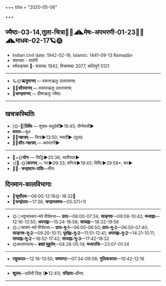 +++
title = "2020-05-06"

+++
## ज्यैष्ठः-03-14,तुला-चित्रा🌛🌌◢◣मेषः-अपभरणी-01-23🌌🌞◢◣माधवः-02-17🪐🌞
- Indian civil date: 1942-02-16, Islamic: 1441-09-13 Ramaḍān
- संवत्सरः - शार्वरी
- वर्षसङ्ख्या 🌛- शकाब्दः 1942, विक्रमाब्दः 2077, कलियुगे 5121
___________________
- 🪐🌞**ऋतुमानम्** — वसन्तऋतुः उत्तरायणम्
- 🌌🌞**सौरमानम्** — वसन्तऋतुः उत्तरायणम्
- 🌛**चान्द्रमानम्** — ग्रीष्मऋतुः ज्यैष्ठः
___________________


## खचक्रस्थितिः
- |🌞-🌛|**तिथिः** — शुक्ल-चतुर्दशी►19:45; पौर्णमासी►  
- **वासरः**—बुधः  
- 🌌🌛**नक्षत्रम्** — चित्रा►13:50; स्वाती► (तुला)  
- 🌌🌞**सौर-नक्षत्रम्** — अपभरणी►  
___________________
- 🌛+🌞**योगः** — सिद्धिः►20:36; व्यतीपातः►  
- २|🌛-🌞|**करणम्** — गरः►09:33; वणिजः►19:45; विष्टिः►29:58*; बवः►  
- 🌌🌛- **चन्द्राष्टम-राशिः**—मीनः  


## दिनमान-कालविभागाः
- 🌅**सूर्योदयः**—06:00-12:16🌞️-18:32🌇  
- 🌛**चन्द्रोदयः**—17:36; **चन्द्रास्तमयः**—05:37(+1)  
___________________
- 🌞⚝भट्टभास्कर-मते वीर्यवन्तः— **प्रातः**—06:00-07:34; **साङ्गवः**—09:08-10:42; **मध्याह्नः**—12:16-13:50; **अपराह्णः**—15:24-16:58; **सायाह्नः**—18:32-19:58  
- 🌞⚝सायण-मते वीर्यवन्तः— **प्रातः-मु॰1**—06:00-06:50; **प्रातः-मु॰2**—06:50-07:40; **साङ्गवः-मु॰2**—09:20-10:11; **पूर्वाह्णः-मु॰2**—11:51-12:41; **अपराह्णः-मु॰2**—14:21-15:11; **सायाह्नः-मु॰2**—16:52-17:42; **सायाह्नः-मु॰3**—17:42-18:32  
- 🌞कालान्तरम्— **ब्राह्मं मुहूर्तम्**—04:28-05:14; **मध्यरात्रिः**—23:07-01:24  
___________________
- **राहुकालः**—12:16-13:50; **यमघण्टः**—07:34-09:08; **गुलिककालः**—10:42-12:16  
___________________
- **शूलम्**—उदीची दिक् (►12:41); **परिहारः**–क्षीरम्  
___________________
